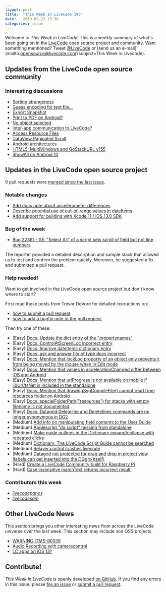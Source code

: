 ```yaml
---
layout: post
title:  "This Week In LiveCode 195"
date:   2019-09-23 15:30
categories: issue
---
```


Welcome to *This Week in LiveCode*!  This is a weekly summary of what's been
going on in the [LiveCode](https://livecode.com/) open source project and
community.  Want something mentioned?  Tweet
[@LiveCode](https://twitter.com/LiveCode) or
[send us an e-mail](mailto:opensource@livecode.com?subject=This Week in Livecode).

## Updates from the LiveCode open source community

<!---
### News & blog posts

- [Visitors in LiveCode](https://livecode.com/visitors-in-livecode/)
--->

### Interesting discussions

- [Sorting strangeness](https://www.mail-archive.com/use-livecode@lists.runrev.com/msg103735.html)
- [Guess encoding for text file...](https://www.mail-archive.com/use-livecode@lists.runrev.com/msg103756.html)
- [Export Snapshot](https://www.mail-archive.com/use-livecode@lists.runrev.com/msg103763.html)
- [Print to PDF on Android?](https://www.mail-archive.com/use-livecode@lists.runrev.com/msg103776.html)
- [No object selected](https://www.mail-archive.com/use-livecode@lists.runrev.com/msg103779.html)
- [Inter-app communication to LiveCode?](https://www.mail-archive.com/use-livecode@lists.runrev.com/msg103793.html)
- [Access Resource Files](https://www.mail-archive.com/use-livecode@lists.runrev.com/msg103798.html)
- [DataView Paginated Scroll](https://www.mail-archive.com/use-livecode@lists.runrev.com/msg103822.html)
- [Android architectures](https://www.mail-archive.com/use-livecode@lists.runrev.com/msg103830.html)
- [HTML5: MultiWindows and GoStackURL v155](https://www.mail-archive.com/use-livecode@lists.runrev.com/msg103832.html)
- [ShowAll on Android 10](https://www.mail-archive.com/use-livecode@lists.runrev.com/msg103839.html)


## Updates in the LiveCode open source project

9 pull requests were [merged since the last issue](https://github.com/search?q=org%3Alivecode+is%3Apublic+is%3Apr+is%3Amerged+merged%3A2019-09-16..2019-09-22&type=Issues).



<!---
### New LiveCode releases

- [LiveCode 9.0.5 RC-1](https://www.mail-archive.com/use-livecode@lists.runrev.com/msg101861.html)
- [LiveCode 9.5.0 DP-1](https://www.mail-archive.com/use-livecode@lists.runrev.com/msg101932.html)
--->


### Notable changes

- [Add docs note about accelerometer differences](https://github.com/livecode/livecode/pull/7174)
- [Describe potential use of out-of-range values in dateItems](https://github.com/livecode/livecode/pull/7171)
- [Add support for building with Xcode 11 / iOS 13.0 SDK](https://github.com/livecode/livecode/pull/7165)

### Bug of the week

- [Bug 22381 - SE: "Select All" of a script sets scroll of field but not line numbers ](https://quality.livecode.com/show_bug.cgi?id=22381)

The reporter provided a detailed description and sample stack that allowed us to test and confirm the problem quickly. Moreover, he suggested a fix and submitted a pull request.


### Help needed!

Want to get involved in the LiveCode open source project but don't know where
to start?  

First read these posts from Trevor DeVore for detailed instructions on:

- [how to submit a pull request](https://www.mail-archive.com/use-livecode@lists.runrev.com/msg98530.html)
- [how to add a bugfix note to the pull request](https://www.mail-archive.com/use-livecode@lists.runrev.com/msg98611.html)

Then try one of these:

- (Easy) [Docs: Update the dict entry of the "propertynames"](https://quality.livecode.com/show_bug.cgi?id=7375)
- (Easy) [Docs: ControlAtScreenLoc incorrect entry](https://quality.livecode.com/show_bug.cgi?id=15645)
- (Easy) [Docs: Improve dateItems dictionary entry](https://quality.livecode.com/show_bug.cgi?id=19495)
- (Easy) [Docs: ask and answer file of type docs incorrect ](https://quality.livecode.com/show_bug.cgi?id=17201)
- (Easy) [Docs: Mention that lockLoc property of an object only prevents it from being moved by the mouse when in Edit mode](https://quality.livecode.com/show_bug.cgi?id=19848)
- (Easy) [Docs: Mention that values in accelerationChanged differ between iOS and Android](https://quality.livecode.com/show_bug.cgi?id=21111)
- (Easy) [Docs: Mention that urlProgress is not available on mobile if libUrl/tsNet is included in the standalone](https://quality.livecode.com/show_bug.cgi?id=21978)
- (Easy) [Docs: Mention that drawingSvgCompileFile() cannot read from resources folder on Android](https://quality.livecode.com/show_bug.cgi?id=21822)
- (Easy) [Docs: specialFolderPath("resources") for stacks with empty filename is not documented](https://quality.livecode.com/show_bug.cgi?id=21183)
- (Easy) [Docs: Datagrid Deleteline and Deletelines commands are no longer synonymous in DG2](https://quality.livecode.com/show_bug.cgi?id=21576)
- (Medium) [Add info on manipulating field contents to the User Guide](http://quality.livecode.com/show_bug.cgi?id=18990)
- (Medium) [Applescript "do script" missing from standalone](http://quality.livecode.com/show_bug.cgi?id=20993)
- (Medium) [Make guide outlines in the Dictionary expand/collapse with repeated clicks](http://quality.livecode.com/show_bug.cgi?id=18184)
- (Medium) [Dictionary: The LiveCode Script Guide cannot be searched](http://quality.livecode.com/show_bug.cgi?id=15957)
- (Medium) [Relayer control crashes livecode](https://quality.livecode.com/show_bug.cgi?id=21460)
- (Medium) [Datagrid not protected for drag and drop in project view (labels can get inserted into the DGgrp itself)](https://quality.livecode.com/show_bug.cgi?id=21750)
- (Hard) [Create a LiveCode Community build for Raspberry Pi](http://forums.livecode.com/viewtopic.php?f=76&t=27912)
- (Hard) [Case insensitive matchText returns incorrect result](https://quality.livecode.com/show_bug.cgi?id=15312)


### Contributors this week

- *[livecodepanos](https://github.com/livecodepanos)*  
- *[livecodesam](https://github.com/livecodesam)*  


## Other LiveCode News

This section brings you other interesting news from across the LiveCode universe over the last week. This section may include non OSS projects.

- [WARNING ITMS-90339](https://www.mail-archive.com/use-livecode@lists.runrev.com/msg103741.html)
- [Audio Recording with cameracontrol](https://www.mail-archive.com/use-livecode@lists.runrev.com/msg103827.html)
- [LC apps on iOS 13?](https://www.mail-archive.com/use-livecode@lists.runrev.com/msg103842.html)

<!--
## Upcoming events

* [SoCal LiveCode Group Meeting: Sept 5, Pasadena](http://forums.livecode.com/viewtopic.php?f=50&t=32935)
-->

## Contribute!

*This Week in LiveCode* is openly developed
[on GitHub](https://github.com/livecode/this-week-in-livecode).
If you find any errors in this issue, please
[file an issue](https://github.com/livecode/this-week-in-livecode/issues) or
[submit a pull request](https://github.com/livecode/this-week-in-livecode/pulls).
